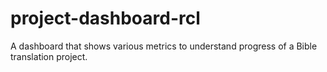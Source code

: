# project-dashboard-rcl
A dashboard that shows various metrics to understand progress of a Bible translation project.
